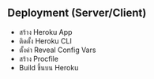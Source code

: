 
Deployment (Server/Client)
----------------------------
- สร้าง Heroku App
- ติดตั้ง Heroku CLI
- ตั้งค่า Reveal Config Vars
- สร้าง Procfile
- Build ขึ้นบน Heroku
